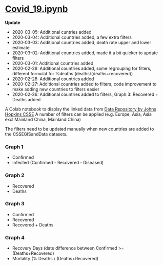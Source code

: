 

# [Covid_19.ipynb](https://github.com/flow4u/public/blob/master/Covid_19.ipynb)

**Update**
- 2020-03-05: Additional cuntries added
- 2020-03-04: Additional countries added, a few extra filters
- 2020-03-03: Additional countries added, death rate upper and lower estimate
- 2020-03-02: Additional countries added, made it a bit quicker to update filters
- 2020-03-01: Additional countries added
- 2020-02-29: Additional countries added, some regrouping for filters, different formulat for %deaths (deaths/(deaths+recovered))
- 2020-02-28: Additional countries added
- 2020-02-27: Additional countries added to filters, code improvement to make adding new countries to filters easier
- 2020-02-26: Additional countries added to filters, Graph 3: Recovered + Deaths added

A Colab notebook to display the linked data from [Data Repository by Johns Hopkins CSSE](https://github.com/CSSEGISandData/COVID-19)
A number of filters can be applied (e.g. Europe, Asia, Asia excl Mainland China, Mainland China)

The filters need to be updated manually when new countries are added to the CSSEGISandData datasets.

### Graph 1
- Confirmed
- Infected (Confirmed - Recovered - Diseased)
### Graph 2
- Recovered
- Deaths
### Graph 3
- Confirmed
- Recovered
- Recovered + Deaths
### Graph 4
- Recovery Days (date difference between Confirmed >= (Deaths+Recovered)
- Mortality (% Deaths / (Deaths+Recovered)
